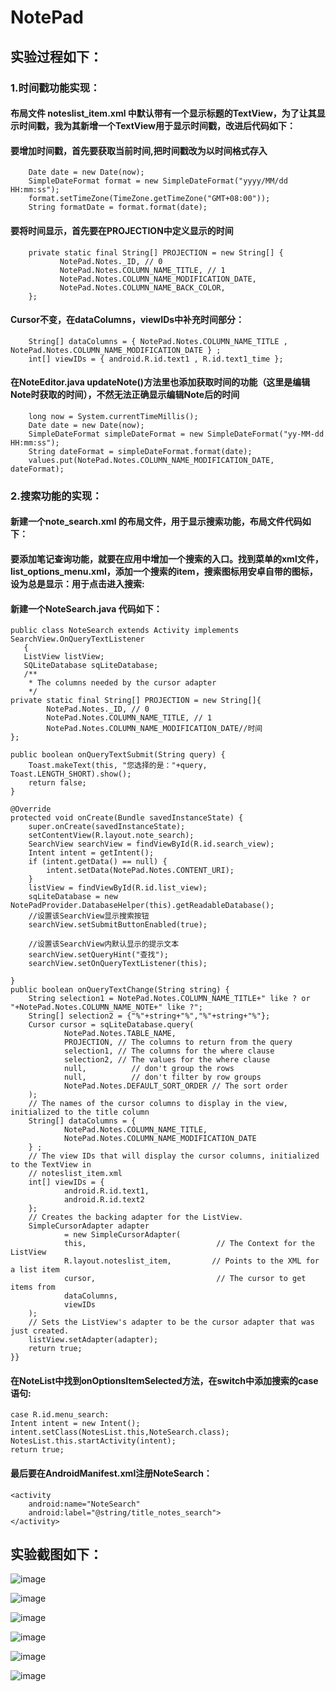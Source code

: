 # NotePad

## 实验过程如下：
### 1.时间戳功能实现：

####  布局文件 noteslist_item.xml 中默认带有一个显示标题的TextView，为了让其显示时间戳，我为其新增一个TextView用于显示时间戳，改进后代码如下：
<RelativeLayout android:layout_height="match_parent"
    android:layout_width="match_parent"
    xmlns:android="http://schemas.android.com/apk/res/android">
    <TextView xmlns:android="http://schemas.android.com/apk/res/android"
        android:id="@android:id/text1"
        android:layout_width="match_parent"
        android:layout_height="?android:attr/listPreferredItemHeight"
        android:textAppearance="?android:attr/textAppearanceLarge"
        android:paddingLeft="5dip"
        android:singleLine="true"
        android:paddingTop="8dp"
        />
    <TextView
        android:id="@+id/text2"
        android:layout_width="match_parent"
        android:layout_height="wrap_content"
        android:paddingLeft="5dip"
        android:singleLine="true"
        android:layout_marginTop="42dp"/>
</RelativeLayout>

#### 要增加时间戳，首先要获取当前时间,把时间戳改为以时间格式存入

        Date date = new Date(now);
        SimpleDateFormat format = new SimpleDateFormat("yyyy/MM/dd HH:mm:ss");
        format.setTimeZone(TimeZone.getTimeZone("GMT+08:00"));
        String formatDate = format.format(date);
        
#### 要将时间显示，首先要在PROJECTION中定义显示的时间

        private static final String[] PROJECTION = new String[] {
               NotePad.Notes._ID, // 0
               NotePad.Notes.COLUMN_NAME_TITLE, // 1
               NotePad.Notes.COLUMN_NAME_MODIFICATION_DATE,
               NotePad.Notes.COLUMN_NAME_BACK_COLOR, 
        };
        
#### Cursor不变，在dataColumns，viewIDs中补充时间部分：

        String[] dataColumns = { NotePad.Notes.COLUMN_NAME_TITLE ,  NotePad.Notes.COLUMN_NAME_MODIFICATION_DATE } ;
        int[] viewIDs = { android.R.id.text1 , R.id.text1_time };
        
#### 在NoteEditor.java  updateNote()方法里也添加获取时间的功能（这里是编辑Note时获取的时间），不然无法正确显示编辑Note后的时间
        long now = System.currentTimeMillis();
        Date date = new Date(now);
        SimpleDateFormat simpleDateFormat = new SimpleDateFormat("yy-MM-dd HH:mm:ss");
        String dateFormat = simpleDateFormat.format(date);
        values.put(NotePad.Notes.COLUMN_NAME_MODIFICATION_DATE, dateFormat);
        
####  
### 2.搜索功能的实现：

#### 新建一个note_search.xml 的布局文件，用于显示搜索功能，布局文件代码如下：
<?xml version="1.0" encoding="utf-8"?>
<LinearLayout xmlns:android="http://schemas.android.com/apk/res/android"
    android:layout_width="match_parent"
    android:layout_height="match_parent"
    android:orientation="vertical">
    <SearchView
        android:id="@+id/search_view"
        android:layout_width="match_parent"
        android:layout_height="wrap_content"
        android:iconifiedByDefault="false"
        />
    <ListView
        android:id="@+id/list_view"
        android:layout_width="match_parent"
        android:layout_height="wrap_content"
        />
</LinearLayout>

#### 要添加笔记查询功能，就要在应用中增加一个搜索的入口。找到菜单的xml文件，list_options_menu.xml，添加一个搜索的item，搜索图标用安卓自带的图标，设为总是显示：用于点击进入搜索:

  <item
        android:id="@+id/menu_search"
        android:icon="@android:drawable/ic_menu_search"
        android:title="search_note"
        android:showAsAction="always" />

#### 新建一个NoteSearch.java  代码如下：


    public class NoteSearch extends Activity implements SearchView.OnQueryTextListener
       {
       ListView listView;
       SQLiteDatabase sqLiteDatabase;
       /**
        * The columns needed by the cursor adapter
        */
    private static final String[] PROJECTION = new String[]{
            NotePad.Notes._ID, // 0
            NotePad.Notes.COLUMN_NAME_TITLE, // 1
            NotePad.Notes.COLUMN_NAME_MODIFICATION_DATE//时间
    };

    public boolean onQueryTextSubmit(String query) {
        Toast.makeText(this, "您选择的是："+query, Toast.LENGTH_SHORT).show();
        return false;
    }

    @Override
    protected void onCreate(Bundle savedInstanceState) {
        super.onCreate(savedInstanceState);
        setContentView(R.layout.note_search);
        SearchView searchView = findViewById(R.id.search_view);
        Intent intent = getIntent();
        if (intent.getData() == null) {
            intent.setData(NotePad.Notes.CONTENT_URI);
        }
        listView = findViewById(R.id.list_view);
        sqLiteDatabase = new NotePadProvider.DatabaseHelper(this).getReadableDatabase();
        //设置该SearchView显示搜索按钮
        searchView.setSubmitButtonEnabled(true);

        //设置该SearchView内默认显示的提示文本
        searchView.setQueryHint("查找");
        searchView.setOnQueryTextListener(this);

    }
    public boolean onQueryTextChange(String string) {
        String selection1 = NotePad.Notes.COLUMN_NAME_TITLE+" like ? or "+NotePad.Notes.COLUMN_NAME_NOTE+" like ?";
        String[] selection2 = {"%"+string+"%","%"+string+"%"};
        Cursor cursor = sqLiteDatabase.query(
                NotePad.Notes.TABLE_NAME,
                PROJECTION, // The columns to return from the query
                selection1, // The columns for the where clause
                selection2, // The values for the where clause
                null,          // don't group the rows
                null,          // don't filter by row groups
                NotePad.Notes.DEFAULT_SORT_ORDER // The sort order
        );
        // The names of the cursor columns to display in the view, initialized to the title column
        String[] dataColumns = {
                NotePad.Notes.COLUMN_NAME_TITLE,
                NotePad.Notes.COLUMN_NAME_MODIFICATION_DATE
        } ;
        // The view IDs that will display the cursor columns, initialized to the TextView in
        // noteslist_item.xml
        int[] viewIDs = {
                android.R.id.text1,
                android.R.id.text2
        };
        // Creates the backing adapter for the ListView.
        SimpleCursorAdapter adapter
                = new SimpleCursorAdapter(
                this,                             // The Context for the ListView
                R.layout.noteslist_item,         // Points to the XML for a list item
                cursor,                           // The cursor to get items from
                dataColumns,
                viewIDs
        );
        // Sets the ListView's adapter to be the cursor adapter that was just created.
        listView.setAdapter(adapter);
        return true;
    }}

#### 在NoteList中找到onOptionsItemSelected方法，在switch中添加搜索的case语句:
 
    case R.id.menu_search:
    Intent intent = new Intent();
    intent.setClass(NotesList.this,NoteSearch.class);
    NotesList.this.startActivity(intent);
    return true;
    
#### 最后要在AndroidManifest.xml注册NoteSearch：

    <activity
        android:name="NoteSearch"
        android:label="@string/title_notes_search">
    </activity>
 

## 实验截图如下：
![image](https://github.com/cmylxf906/NotePad/blob/master/imges/empty.png)

![image](https://github.com/cmylxf906/NotePad/blob/master/imges/add.png)

![image](https://github.com/cmylxf906/NotePad/blob/master/imges/showtime.png)

![image](https://github.com/cmylxf906/NotePad/blob/master/imges/searchEmpty.png)

![image](https://github.com/cmylxf906/NotePad/blob/master/imges/search1.png)

![image](https://github.com/cmylxf906/NotePad/blob/master/imges/search2.png)

